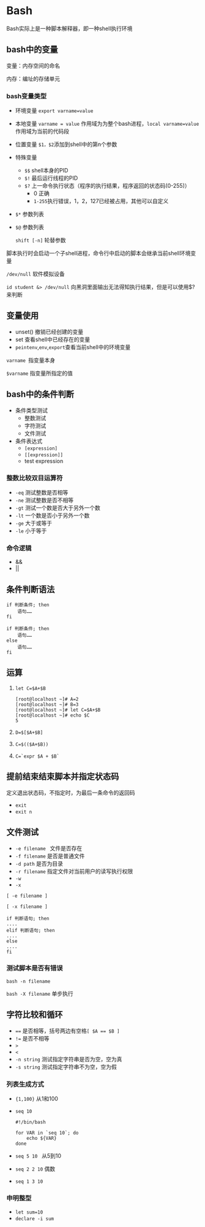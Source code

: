 # Bash

Bash实际上是一种脚本解释器，即一种shell执行环境

## bash中的变量

变量：内存空间的命名

内存：编址的存储单元

### bash变量类型

* 环境变量 `export varname=value` 
* 本地变量  `varname = value` 作用域为为整个bash进程，`local varname=value` 作用域为当前的代码段
* 位置变量  `$1，$2`添加到shell中的第n个参数
* 特殊变量
  * `$$` shell本身的PID
  * `$!` 最后运行线程的PID
  * `$?` 上一命令执行状态（程序的执行结果，程序返回的状态码(0-255)）
    * 0 正确
    * `1-255`执行错误，1，2，127已经被占用，其他可以自定义


* `$*` 参数列表
* `$@` 参数列表

  `shift [-n]` 轮替参数

脚本执行时会启动一个子shell进程，命令行中启动的脚本会继承当前shell环境变量

`/dev/null` 软件模拟设备

`id student &> /dev/null` 向黑洞里面输出无法得知执行结果，但是可以使用$?来判断

## 变量使用

* unset() 撤销已经创建的变量
* set 查看shell中已经存在的变量
* `peintenv`,`env`,`export`查看当前shell中的环境变量


`varname `指变量本身

`$varname` 指变量所指定的值

## bash中的条件判断

* 条件类型测试
  * 整数测试
  * 字符测试
  * 文件测试
* 条件表达式
  * `[expression]`
  * `[[expression]]`
  * test expression

### 整数比较双目运算符

* `-eq` 测试整数是否相等
* `-ne` 测试整数是否不相等
* `-gt` 测试一个数是否大于另外一个数
* `-lt` 一个数是否小于另外一个数
* `-ge` 大于或等于
* `-le` 小于等于 

### 命令逻辑

* && 
* ||

## 条件判断语法

```shell
if 判断条件; then
    语句……
fi
    
if 判断条件; then 
    语句……
else 
    语句……
fi
```

## 运算

1. `let C=$A+$B`

   ```shell
   [root@localhost ~]# A=2
   [root@localhost ~]# B=3
   [root@localhost ~]# let C=$A+$B
   [root@localhost ~]# echo $C
   5
   ```

2. `D=$[$A+$B]`

3. `C=$(($A+$B))`

4. ```
   C=`expr $A + $B`
   ```

## 提前结束结束脚本并指定状态码

定义退出状态码，不指定时，为最后一条命令的返回码

* `exit` 
* `exit n`

## 文件测试

* `-e filename ` 文件是否存在
* `-f filename` 是否是普通文件
* `-d path` 是否为目录
* `-r filename`  指定文件对当前用户的读写执行权限
* `-w`
* `-x`

`[ -e filename ]`

`[ -x filename ]`

```
if 判断语句; then
....
elif 判断语句; then
....
else
....
fi
```

### 测试脚本是否有错误

`bash -n filename`

`bash -X filename` 单步执行

## 字符比较和循环

*  `==` 是否相等，括号两边有空格`[ $A == $B ]`
* `!=` 是否不相等
* `>` 
* `<`
* `-n string` 测试指定字符串是否为空，空为真
* `-s string` 测试指定字符串不为空，空为假

### 列表生成方式

* `{1,100}` 从1和100

* `seq 10`

  ```shell
  #!/bin/bash

  for VAR in `seq 10`; do
      echo ${VAR}
  done
  ```

* `seq 5 10 ` 从5到10

* `seq 2 2 10` 偶数

* `seq 1 3 10` 

### 申明整型

* `let sum=10`
*  `declare -i sum`